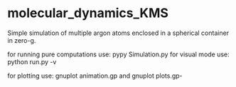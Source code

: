 molecular_dynamics_KMS
======================

Simple simulation of multiple argon atoms enclosed in a spherical container in zero-g.

for running pure computations use: pypy Simulation.py
for visual mode use: python run.py -v

for plotting use: gnuplot animation.gp and gnuplot plots.gp-
